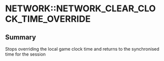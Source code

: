 # NETWORK::NETWORK_CLEAR_CLOCK_TIME_OVERRIDE

## Summary
Stops overriding the local game clock time and returns to the synchronised time for the session